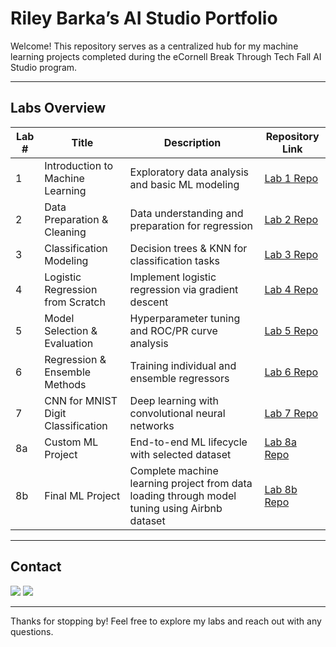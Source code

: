 # Riley Barka’s AI Studio Portfolio

Welcome! This repository serves as a centralized hub for my machine learning projects completed during the eCornell Break Through Tech Fall AI Studio program.

---

## Labs Overview

| Lab # | Title                             | Description                                          | Repository Link                                        |
|-------|----------------------------------|----------------------------------------------------|-------------------------------------------------------|
| 1     | Introduction to Machine Learning  | Exploratory data analysis and basic ML modeling    | [Lab 1 Repo](https://github.com/rileybarka/Lab-1-Intro-to-ML) |
| 2     | Data Preparation & Cleaning       | Data understanding and preparation for regression | [Lab 2 Repo](https://github.com/rileybarka/Lab-2-Airbnb-Data-Preparation) |
| 3     | Classification Modeling           | Decision trees & KNN for classification tasks      | [Lab 3 Repo](https://github.com/rileybarka/Lab-3-Airbnb-Modeling-Classification) |
| 4     | Logistic Regression from Scratch  | Implement logistic regression via gradient descent | [Lab 4 Repo](https://github.com/rileybarka/Lab-4-Airbnb-Logistic-Regression) |
| 5     | Model Selection & Evaluation      | Hyperparameter tuning and ROC/PR curve analysis    | [Lab 5 Repo](https://github.com/rileybarka/Lab-5-Airbnb-Model-Evaluation) |
| 6     | Regression & Ensemble Methods     | Training individual and ensemble regressors        | [Lab 6 Repo](https://github.com/rileybarka/Lab-6-Airbnb-Regression-Ensemble) |
| 7     | CNN for MNIST Digit Classification| Deep learning with convolutional neural networks   | [Lab 7 Repo](https://github.com/rileybarka/Lab-7-MNIST-CNN) |
| 8a    | Custom ML Project                 | End-to-end ML lifecycle with selected dataset       | [Lab 8a Repo](https://github.com/rileybarka/Lab-8a-Custom-ML-Project) |
| 8b    | Final ML Project                 | Complete machine learning project from data loading through model tuning using Airbnb dataset | [Lab 8b Repo](https://github.com/rileybarka/Lab-8b-Airbnb-Review-Prediction) |


---

## Contact

  [![](https://img.shields.io/badge/linkedin-0A66C2?style=for-the-badge&logo=linkedin&logoColor=white)](https://www.linkedin.com/in/riley-barka)
  [![](https://img.shields.io/badge/email-1DA1F2?style=for-the-badge&logo=gmail&logoColor=white)](mailto:barkar@wit.edu)

---

Thanks for stopping by! Feel free to explore my labs and reach out with any questions.
